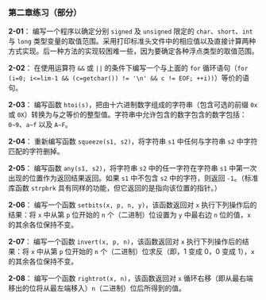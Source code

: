 ### 第二章练习（部分）

**2-01**： 编写一个程序以确定分别 `signed` 及 `unsigned` 限定的 `char`、`short`、`int` 与 `long` 类型变量的取值范围。采用打印标准头文件中的相应值以及直接计算两种方式实现。后一种方法的实现较困难一些，因为要确定各种浮点类型的取值范围。

**2-02**： 在使用运算符 `&&` 或 `||` 的条件下编写一个与上面的 `for` 循环语句（`for (i=0; i<=lim-1 && (c=getchar()) != '\n' && c != EOF; ++i))`）等价的语句。 

**2-03**： 编写函数 `htoi(s)`，把由十六进制数字组成的字符串（包含可选的前缀 `0x` 或 `0X`）转换为与之等价的整型值。字符串中允许包含的数字包含的数字包括：`0~9`、`a~f` 以及 `A~F`。

**2-04**： 重新编写函数 `squeeze(s1, s2)`，将字符串 `s1` 中任何与字符串 `s2` 中字符匹配的字符删掉。

**2-05**： 编写函数 `any(s1, s2)`，将字符串 `s2` 中的任一字符在字符串 `s1` 中第一次出现的位置作为返回结果返回。如果 `s1` 中不包含 `s2` 中的字符，则返回 `-1`。（标准库函数 `strpbrk` 具有同样的功能，但它返回的是指向该位置的指针。）

**2-06**： 编写一个函数 `setbits(x, p, n, y)`，该函数返回对 `x` 执行下列操作后的结果：将 `x` 中从第 `p` 位开始的 `n` 个（二进制）位设置为 `y` 中最右边 `n` 位的值，`x` 的其余各位保持不变。

**2-07**： 编写一个函数 `invert(x, p, n)`，该函数返回对 `x` 执行下列操作后的结果：将 `x` 中从第 `p` 位开始的 `n` 个（二进制）位求反（即，1 变成 0，0 变成 1），`x` 的其余各位保持不变。

**2-08**： 编写一个函数 `rightrot(x, n)`，该函数返回对 `x` 循环右移（即从最右端移出的位将从最左端移入）`n`（二进制）位后所得到的值。